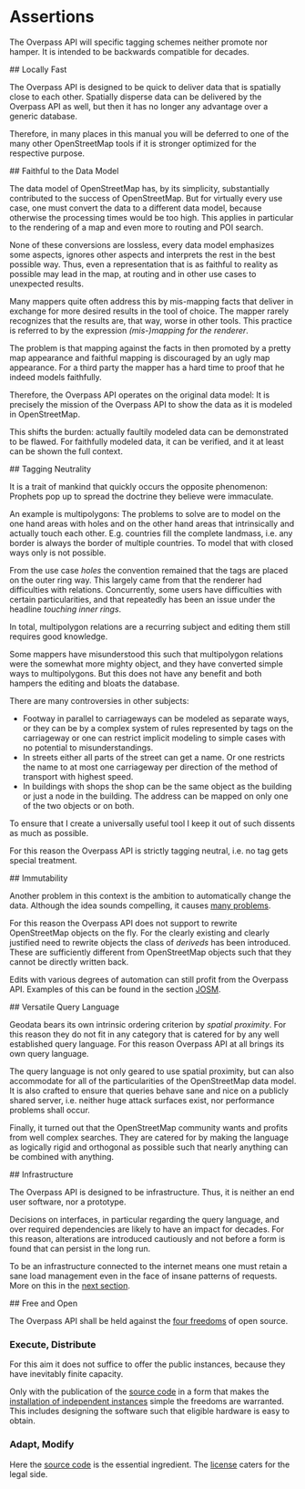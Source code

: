 Assertions
==========

The Overpass API will specific tagging schemes neither promote nor hamper.
It is intended to be backwards compatible for decades.

<a name="local"/>
## Locally Fast

The Overpass API is designed
to be quick to deliver data that is spatially close to each other.
Spatially disperse data can be delivered by the Overpass API as well,
but then it has no longer any advantage over a generic database.

Therefore, in many places in this manual
you will be deferred to one of the many other OpenStreetMap tools
if it is stronger optimized for the respective purpose.

<a name="faithful"/>
## Faithful to the Data Model

The data model of OpenStreetMap has, by its simplicity,
substantially contributed to the success of OpenStreetMap.
But for virtually every use case, one must convert the data to a different data model,
because otherwise the processing times would be too high.
This applies in particular to the rendering of a map and even more to routing and POI search.

None of these conversions are lossless,
every data model emphasizes some aspects, ignores other aspects and interprets the rest in the best possible way.
Thus, even a representation that is as faithful to reality as possible
may lead in the map, at routing and in other use cases to unexpected results.

Many mappers quite often address this by mis-mapping facts
that deliver in exchange for more desired results in the tool of choice.
The mapper rarely recognizes that the results are, that way, worse in other tools.
This practice is referred to by the expression _(mis-)mapping for the renderer_.

The problem is that mapping against the facts in then promoted by a pretty map appearance
and faithful mapping is discouraged by an ugly map appearance.
For a third party the mapper has a hard time to proof that he indeed models faithfully.

Therefore, the Overpass API operates on the original data model:
It is precisely the mission of the Overpass API to show the data as it is modeled in OpenStreetMap.

This shifts the burden:
actually faultily modeled data can be demonstrated to be flawed.
For faithfully modeled data, it can be verified,
and it at least can be shown the full context.

<a name="tags"/>
## Tagging Neutrality

It is a trait of mankind that quickly occurs the opposite phenomenon:
Prophets pop up to spread the doctrine they believe were immaculate.

An example is multipolygons:
The problems to solve are
to model on the one hand areas with holes
and on the other hand areas that intrinsically and actually touch each other.
E.g. countries fill the complete landmass, i.e. any border is always the border of multiple countries.
To model that with closed ways only is not possible.

From the use case _holes_ the convention remained
that the tags are placed on the outer ring way.
This largely came from that the renderer had difficulties with relations.
Concurrently, some users have difficulties with certain particularities,
and that repeatedly has been an issue under the headline _touching inner rings_.

In total, multipolygon relations are a recurring subject
and editing them still requires good knowledge.

Some mappers have misunderstood this
such that multipolygon relations were the somewhat more mighty object,
and they have converted simple ways to multipolygons.
But this does not have any benefit
and both hampers the editing and bloats the database.

There are many controversies in other subjects:

* Footway in parallel to carriageways can be modeled as separate ways,
  or they can be by a complex system of rules represented by tags on the carriageway
  or one can restrict implicit modeling to simple cases with no potential to misunderstandings.
* In streets either all parts of the street can get a name.
  Or one restricts the name to at most one carriageway per direction of the method of transport with highest speed.
* In buildings with shops the shop can be the same object as the building or just a node in the building.
  The address can be mapped on only one of the two objects or on both.

To ensure that I create a universally useful tool
I keep it out of such dissents as much as possible.

For this reason the Overpass API is strictly tagging neutral,
i.e. no tag gets special treatment.

<a name="nd"/>
## Immutability

Another problem in this context is the ambition
to automatically change the data.
Although the idea sounds compelling,
it causes [many problems](https://2016.stateofthemap.org/2016/staying-on-the-right-side-best-practices-in-editing/).

For this reason the Overpass API does not support
to rewrite OpenStreetMap objects on the fly.
For the clearly existing and clearly justified need
to rewrite objects
the class of _deriveds_ has been introduced.
These are sufficiently different from OpenStreetMap objects
such that they cannot be directly written back.

Edits with various degrees of automation can still profit from the Overpass API.
Examples of this can be found in the section [JOSM](../targets/josm.md).

<a name="ql"/>
## Versatile Query Language

Geodata bears its own intrinsic ordering criterion by _spatial proximity_.
For this reason they do not fit in any category
that is catered for by any well established query language.
For this reason Overpass API at all brings its own query language.

The query language is not only geared to use spatial proximity,
but can also accommodate for all of the particularities of the OpenStreetMap data model.
It is also crafted to ensure
that queries behave sane and nice on a publicly shared server,
i.e. neither huge attack surfaces exist, nor performance problems shall occur.

Finally, it turned out
that the OpenStreetMap community wants and profits from well complex searches.
They are catered for
by making the language as logically rigid and orthogonal as possible
such that nearly anything can be combined with anything.

<a name="infrastructure"/>
## Infrastructure

The Overpass API is designed to be infrastructure.
Thus, it is neither an end user software, nor a prototype.

Decisions on interfaces, in particular regarding the query language,
and over required dependencies are likely to have an impact for decades.
For this reason, alterations are introduced cautiously
and not before a form is found that can persist in the long run.

To be an infrastructure connected to the internet means
one must retain a sane load management even in the face of insane patterns of requests.
More on this in the [next section](commons.md#magnitudes).

<a name="libre"/>
## Free and Open

The Overpass API shall be held against the [four freedoms](https://www.gnu.org/philosophy/free-sw.html) of open source.

### Execute, Distribute

For this aim it does not suffice to offer the public instances,
because they have inevitably finite capacity.

Only with the publication of the [source code](https://github.com/drolbr/Overpass-API) in a form
that makes the [installation of independent instances](https://dev.overpass-api.de/no_frills.html) simple
the freedoms are warranted.
This includes designing the software such that eligible hardware is easy to obtain.

### Adapt, Modify

Here the [source code](https://github.com/drolbr/Overpass-API) is the essential ingredient.
The [license](https://github.com/drolbr/Overpass-API/blob/master/COPYING) caters for the legal side.

